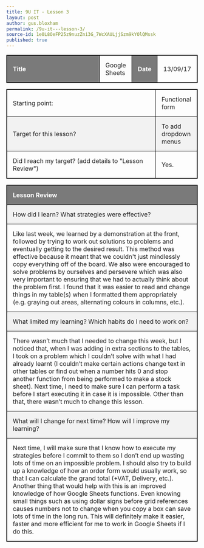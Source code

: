 ```yaml
---
title: 9U IT - Lesson 3
layout: post
author: gus.bloxham
permalink: /9u-it---lesson-3/
source-id: 1e0L8OeFP25z9nuzZni3G_7WcXAULjjSzm9kYOlQMssk
published: true
---
```


<html>
<head>
<style>
table, th, td {
    border: 1px solid black;
}
table, th, td {
    width: 100%;
}
th, td {
    padding: 15px;
    text-align: left;
}
th {
    background-color: #7A7A7A;
    color: white;
}
tr:nth-child(even) {background-color: #f2f2f2}
</style>
</head>
<body>

<table>
  <tr>
    <th>Title</th>
    <td>Google Sheets</td>
    <th>Date</th>
    <td>13/09/17</td>
  </tr>
</table>


<table>
  <tr>
    <td>Starting point:</td>
    <td>Functional form</td>
  </tr>
  <tr>
    <td>Target for this lesson?</td>
    <td>To add dropdown menus</td>
  </tr>
  <tr>
    <td>Did I reach my target? 
(add details to "Lesson Review")</td>
    <td>Yes.</td>
  </tr>
</table>


<table>
  <tr>
    <th>Lesson Review</th>
  </tr>
  <tr>
    <td>How did I learn? What strategies were effective? </td>
  </tr>
  <tr>
    <td>Like last week, we learned by a demonstration at the front, followed by trying to work out solutions to problems and eventually getting to the desired result. This method was effective because it meant that we couldn't just mindlessly copy everything off of the board. We also were encouraged to solve problems by ourselves and persevere which was also very important to ensuring that we had to actually think about the problem first. I found that it was easier to read and change things in my table(s) when I formatted them appropriately (e.g. graying out areas, alternating colours in columns, etc.).</td>
  </tr>
  <tr>
    <td>What limited my learning? Which habits do I need to work on? </td>
  </tr>
  <tr>
    <td>There wasn’t much that I needed to change this week, but I noticed that, when I was adding in extra sections to the tables, I took on a problem which I couldn’t solve with what I had already learnt (I couldn’t make certain actions change text in other tables or find out when a number hits 0 and stop another function from being performed to make a stock sheet). Next time, I need to make sure I can perform a task before I start executing it in case it is impossible. Other than that, there wasn’t much to change this lesson.</td>
  </tr>
  <tr>
    <td>What will I change for next time? How will I improve my learning?</td>
  </tr>
  <tr>
    <td>Next time, I will make sure that I know how to execute my strategies before I commit to them so I don’t end up wasting lots of time on an impossible problem. I should also try to build up a knowledge of how an order form would usually work, so that I can calculate the grand total (+VAT, Delivery, etc.). Another thing that would help with this is an improved knowledge of how Google Sheets functions. Even knowing small things such as using dollar signs before grid references causes numbers not to change when you copy a box can save lots of time in the long run. This will definitely make it easier, faster and more efficient for me to work in Google Sheets if I do this.</td>
  </tr>
</table>

</body>
</html>
